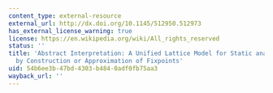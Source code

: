 ```yaml
---
content_type: external-resource
external_url: http://dx.doi.org/10.1145/512950.512973
has_external_license_warning: true
license: https://en.wikipedia.org/wiki/All_rights_reserved
status: ''
title: 'Abstract Interpretation: A Unified Lattice Model for Static analysis of Programs
  by Construction or Approximation of Fixpoints'
uid: 54b6ee3b-47bd-4303-b484-0adf0fb75aa3
wayback_url: ''
---
```

